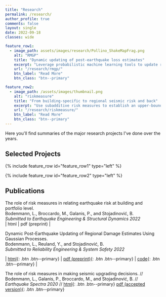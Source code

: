 ```yaml
---
title: "Research"
permalink: /research/
author_profile: true
comments: false
layout: single
date: 2022-09-18
classes: wide

feature_row1:
  - image_path: assets/images/research/Pollino_ShakeMapFrag.png
    alt: "RMGP"
    title: "Dynamic updating of post-earthquake loss estimates"
    excerpt: "Leverage probabilistic machine learning tools to update risk models with early damage reports"
    url: "/research/rmgp/"
    btn_label: "Read More"
    btn_class: "btn--primary"

feature_row2:
  - image_path: /assets/images/thumbnail.png
    alt: "riskmeasure"
    title: "From building-specific to regional seismic risk and back"
    excerpt: "Use subadditive risk measures to establish an upper-bound relation between building-specific and regional seismic risk"
    url: "/research/riskmeasure/"
    btn_label: "Read More"
    btn_class: "btn--primary"
---
```


Here you'll find summaries of the major research projects I've done over the years.

## Selected Projects

{% include feature_row id="feature_row1" type="left" %}

{% include feature_row id="feature_row2" type="left" %}

## Publications

The role of risk measures in relating earthquake risk at building and portfolio level.  
Bodenmann, L., Broccardo, M., Galanis, P., and Stojadinović, B.  
*Submitted to Earthquake Engineering & Structural Dynamics 2022*  
| html | pdf (preprint) | 


Dynamic Post-Earthquake Updating of Regional Damage Estimates Using Gaussian Processes.   
Bodenmann, L., Reuland, Y., and Stojadinović, B.   
*Submitted to Reliability Engineering & System Safety 2022*   

| [html](https://doi.org/10.31224/2205){: .btn .btn--primary} | [pdf (preprint)](https://engrxiv.org/preprint/view/2205/4410){: .btn .btn--primary} | [code](https://github.com/bodlukas/earthquake-rmgp){: .btn .btn--primary} |


The role of risk measures in making seismic upgrading decisions. //
Bodenmann, L., Galanis, P., Broccardo, M., and Stojadinović, B. //
*Earthquake Spectra 2020* //
[html](https://doi.org/10.31224/2205){: .btn .btn--primary} [pdf (accepted version)](https://engrxiv.org/preprint/view/2205/4410){: .btn .btn--primary} 

